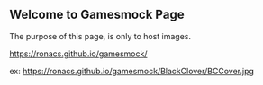 ## Welcome to Gamesmock Page

The purpose of this page, is only to host images. 

https://ronacs.github.io/gamesmock/

ex: https://ronacs.github.io/gamesmock/BlackClover/BCCover.jpg
